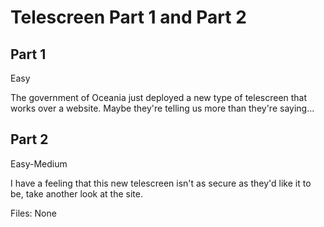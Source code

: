 # Telescreen Part 1 and Part 2

## Part 1
Easy

The government of Oceania just deployed a new type of telescreen that works over a website. Maybe they're telling us more than they're saying...

## Part 2
Easy-Medium

I have a feeling that this new telescreen isn't as secure as they'd like it to be, take another look at the site.

Files: None
